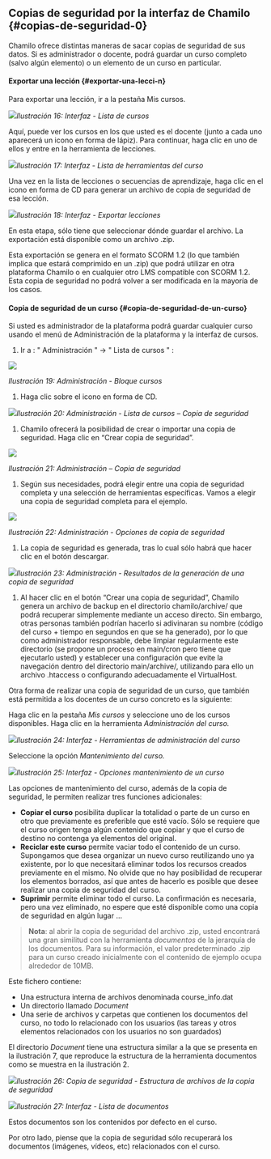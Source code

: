 ## Copias de seguridad por la interfaz de Chamilo {#copias-de-seguridad-0}

Chamilo ofrece distintas maneras de sacar copias de seguridad de sus datos. Si es administrador o docente, podrá guardar un curso completo (salvo algún elemento) o un elemento de un curso en particular.

#### Exportar una lección {#exportar-una-lecci-n}

Para exportar una lección, ir a la pestaña Mis cursos.

![](/var/www/docs/es/admin/assets/images123.png)*Ilustración 16: Interfaz - Lista de cursos*

Aquí, puede ver los cursos en los que usted es el docente (junto a cada uno aparecerá un icono en forma de lápiz). Para continuar, haga clic en uno de ellos y entre en la herramienta de lecciones.

![](/var/www/docs/es/admin/assets/images124.png)*Ilustración 17: Interfaz - Lista de herramientas del curso*

Una vez en la lista de lecciones o secuencias de aprendizaje, haga clic en el icono en forma de CD para generar un archivo de copia de seguridad de esa lección.

![](/var/www/docs/es/admin/assets/images125.png)*Ilustración 18: Interfaz - Exportar lecciones*

En esta etapa, sólo tiene que seleccionar dónde guardar el archivo. La exportación está disponible como un archivo .zip.

Esta exportación se genera en el formato SCORM 1.2 (lo que también implica que estará comprimido en un .zip) que podrá utilizar en otra plataforma Chamilo o en cualquier otro LMS compatible con SCORM 1.2\. Esta copia de seguridad no podrá volver a ser modificada en la mayoría de los casos.

#### **Copia de seguridad de un curso** {#copia-de-seguridad-de-un-curso}

Si usted es administrador de la plataforma podrá guardar cualquier curso usando el menú de Administración de la plataforma y la interfaz de cursos.

1. Ir a : &quot; Administración &quot; → &quot; Lista de cursos &quot; :

![](/var/www/docs/es/admin/assets/images126.png)

*Ilustración 19: Administración - Bloque cursos*

1. Haga clic sobre el icono en forma de CD.

![](/var/www/docs/es/admin/assets/images127.png)*Ilustración 20: Administración - Lista de cursos – Copia de seguridad*

1. Chamilo ofrecerá la posibilidad de crear o importar una copia de seguridad. Haga clic en “Crear copia de seguridad”.

![](/var/www/docs/es/admin/assets/images128.png)

*Ilustración 21: Administración – Copia de seguridad*

1. Según sus necesidades, podrá elegir entre una copia de seguridad completa y una selección de herramientas específicas. Vamos a elegir una copia de seguridad completa para el ejemplo.

![](/var/www/docs/es/admin/assets/images129.png)

*Ilustración 22: Administración - Opciones de copia de seguridad*

1. La copia de seguridad es generada, tras lo cual sólo habrá que hacer clic en el botón descargar.

![](/var/www/docs/es/admin/assets/images130.png)*Ilustración 23: Administración - Resultados de la generación de una copia de seguridad*

1. Al hacer clic en el botón “Crear una copia de seguridad”, Chamilo genera un archivo de backup en el directorio chamilo/archive/ que podrá recuperar simplemente mediante un acceso directo. Sin embargo, otras personas también podrían hacerlo si adivinaran su nombre (código del curso + tiempo en segundos en que se ha generado), por lo que como administrador responsable, debe limpiar regularmente este directorio (se propone un proceso en main/cron pero tiene que ejecutarlo usted) y establecer una configuración que evite la navegación dentro del directorio main/archive/, utilizando para ello un archivo .htaccess o configurando adecuadamente el VirtualHost.

Otra forma de realizar una copia de seguridad de un curso, que también está permitida a los docentes de un curso concreto es la siguiente:

Haga clic en la pestaña _Mis cursos_ y seleccione uno de los cursos disponibles. Haga clic en la herramienta _Administración del curso._

![](/var/www/docs/es/admin/assets/images131.png)*Ilustración 24: Interfaz - Herramientas de administración del curso*

Seleccione la opción _Mantenimiento del curso._

![](/var/www/docs/es/admin/assets/images132.png)*Ilustración 25: Interfaz - Opciones mantenimiento de un curso*

Las opciones de mantenimiento del curso, además de la copia de seguridad, le permiten realizar tres funciones adicionales:

- **Copiar el curso** posibilita duplicar la totalidad o parte de un curso en otro que previamente es preferible que esté vacío. Sólo se requiere que el curso origen tenga algún contenido que copiar y que el curso de destino no contenga ya elementos del original.
- **Reciclar este curso** permite vaciar todo el contenido de un curso. Supongamos que desea organizar un nuevo curso reutilizando uno ya existente, por lo que necesitará eliminar todos los recursos creados previamente en el mismo. No olvide que no hay posibilidad de recuperar los elementos borrados, así que antes de hacerlo es posible que desee realizar una copia de seguridad del curso.
- **Suprimir** permite eliminar todo el curso. La confirmación es necesaria, pero una vez eliminado, no espere que esté disponible como una copia de seguridad en algún lugar ...

> **Nota**: al abrir la copia de seguridad del archivo .zip, usted encontrará una gran similitud con la herramienta _documentos_ de la jerarquía de los documentos. Para su información, el valor predeterminado .zip para un curso creado inicialmente con el contenido de ejemplo ocupa alrededor de 10MB.

Este fichero contiene:

- Una estructura interna de archivos denominada course_info.dat
- Un directorio llamado _Document_
- Una serie de archivos y carpetas que contienen los documentos del curso, no todo lo relacionado con los usuarios (las tareas y otros elementos relacionados con los usuarios no son guardados)

El directorio _Document_ tiene una estructura similar a la que se presenta en la ilustración 7, que reproduce la estructura de la herramienta documentos como se muestra en la ilustración 2.

![](/var/www/docs/es/admin/assets/images133.png)*Ilustración 26: Copia de seguridad - Estructura de archivos de la copia de seguridad*

![](/var/www/docs/es/admin/assets/images134.png)*Ilustración 27: Interfaz - Lista de documentos*

Estos documentos son los contenidos por defecto en el curso.

Por otro lado, piense que la copia de seguridad sólo recuperará los documentos (imágenes, vídeos, etc) relacionados con el curso.